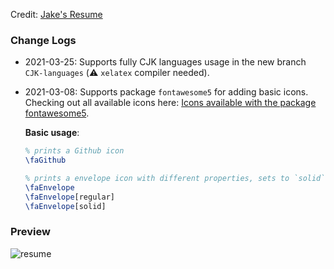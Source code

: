 Credit: [Jake's Resume](https://www.overleaf.com/latex/templates/jakes-resume/syzfjbzwjncs)

### Change Logs

- 2021-03-25: Supports fully CJK languages usage in the new branch `CJK-languages` (⚠️ `xelatex` compiler needed).

- 2021-03-08: Supports package `fontawesome5` for adding basic icons. Checking out all available icons here: [Icons available with the package fontawesome5](http://www.ipgp.fr/~moguilny/LaTeX/fontawesome5Icons.pdf).

    __Basic usage__:

    ```latex
    % prints a Github icon
    \faGithub

    % prints a envelope icon with different properties, sets to `solid` by default
    \faEnvelope
    \faEnvelope[regular]
    \faEnvelope[solid]

    ```

### Preview
![resume](https://user-images.githubusercontent.com/50312506/112407663-76cdd380-8d51-11eb-8bd3-0fbd0fa98f8a.png)
